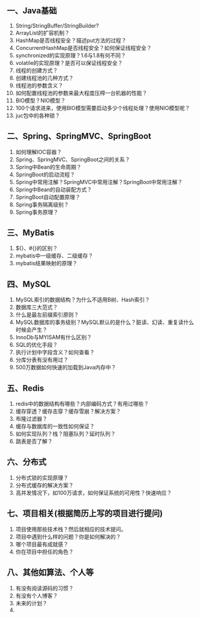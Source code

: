 ## 一、Java基础
1. String/StringBuffer/StringBuilder?
2. ArrayList的扩容机制？
3. HashMap是否线程安全？描述put方法的过程？
4. ConcurrentHashMap是否线程安全？如何保证线程安全？
5. synchronized的实现原理？1.6与1.8有何不同？
6. volatile的实现原理？是否可以保证线程安全？
7. 线程的创建方式？
8. 创建线程池的几种方式？
9. 线程池的参数含义？
10. 如何配置线程池的参数来最大程度压榨一台机器的性能？
11. BIO模型？NIO模型？
12. 100个请求进来，使用BIO模型需要启动多少个线程处理？使用NIO模型呢？
13. juc包中的各种锁？

## 二、Spring、SpringMVC、SpringBoot
1. 如何理解IOC容器？
2. Spring、SpringMVC、SpringBoot之间的关系？
3. Spring中Bean的生命周期？
4. SpringBoot的启动流程？
5. Spring中常用注解？SpringMVC中常用注解？SpringBoot中常用注解？
6. Spring中Bean的自动装配方式？
7. SpringBoot自动配置原理？
8. Spring事务隔离级别？
9. Spring事务原理？

## 三、MyBatis
1. ${}、#{}的区别？
2. mybatis中一级缓存、二级缓存？
3. mybatis结果映射的原理？

## 四、MySQL
1. MySQL索引的数据结构？为什么不适用B树、Hash索引？
2. 数据库三大范式？
3. 什么是最左前缀索引原则？
4. MySQL数据库的事务级别？MySQL默认的是什么？脏读、幻读、重复读什么时候会产生？
5. InnoDb与MYISAM有什么区别？
6. SQL的优化手段？
7. 执行计划中字段含义？如何查看？
8. 分库分表有没有用过？
9. 500万数据如何快速的加载到Java内存中？

## 五、Redis
1. redis中的数据结构有哪些？内部编码方式？有用过哪些？
2. 缓存穿透？缓存击穿？缓存雪崩？解决方案？
3. 布隆过滤器？
4. 缓存与数据库的一致性如何保证？
5. 如何实现队列？栈？阻塞队列？延时队列？
6. 跳表是否了解？

## 六、分布式
1. 分布式锁的实现原理？
2. 分布式缓存的解决方案？
3. 高并发情况下，如100万请求，如何保证系统的可用性？快速响应？

## 七、项目相关(根据简历上写的项目进行提问)
1. 项目使用那些技术栈？然后就相应的技术提问。
2. 项目中遇到什么样的问题？你是如何解决的？
3. 哪个项目最有成就感？
4. 你在项目中担任的角色？

## 八、其他如算法、个人等
1. 有没有阅读源码的习惯？
2. 有没有个人博客？
3. 未来的计划？
4.  
























